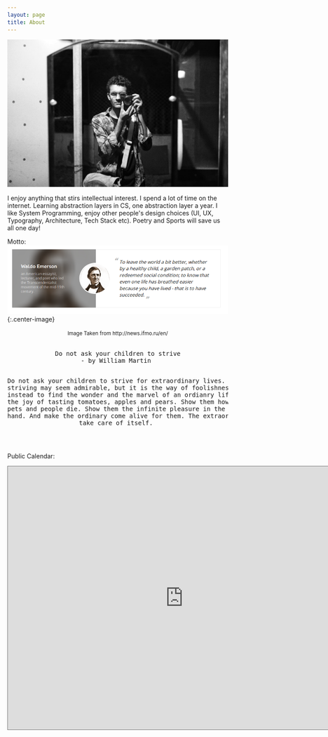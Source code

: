 ```yaml
---
layout: page
title: About
---
```


<p align="center"> 
<img src="/post_images/ove.jpg">
</p>

I enjoy anything that stirs intellectual interest. I spend a lot of time on the internet. Learning abstraction layers in CS, one abstraction layer a year. I like System Programming, enjoy other people's design choices (UI, UX, Typography, Architecture, Tech Stack etc). Poetry and Sports will save us all one day!

Motto: 
![Favourite Quote: To leave the world a bit better, whether by a healthy child, a graden pathch, or a redeemed social condition; to know that even one life has breathed easier because you have lived - that is to have succeeded](/post_images/about/itmo.png){:.center-image}
<center> <small>Image Taken from http://news.ifmo.ru/en/</small> </center> <br>



<center>
<pre>
Do not ask your children to strive
- by William Martin 


Do not ask your children 
to strive for extraordinary lives. 
Such striving may seem admirable,
but it is the way of foolishness. 
Help them instead to find the wonder 
and the marvel of an ordianry life. 
Show them the joy of tasting tomatoes, apples and pears. 
Show them how to cry 
when pets and people die. 
Show them the infinite pleasure 
in the touch of a hand. 
And make the ordinary come alive for them. 
The extraordinary will take care of itself. 
</pre>
</center>
<br>

Public Calendar: 
<br>
<center>
<iframe src="https://calendar.google.com/calendar/embed?height=600&wkst=1&bgcolor=%23ffffff&ctz=Asia%2FDhaka&title=Public%20calendar%20of%20Ove%20Bepari&showTitle=0&src=b3ZlYmVwYXJpQGdtYWlsLmNvbQ&src=bWY1MDY0MzRkNmxxajFwZTE4MjluazVsdmNAZ3JvdXAuY2FsZW5kYXIuZ29vZ2xlLmNvbQ&src=azI1MDlxc2UyOHNycjNpNnZsanZoZmpiNnNAZ3JvdXAuY2FsZW5kYXIuZ29vZ2xlLmNvbQ&src=ZWgydDE2YzB2YmwxYXBxNmlwNjhtMzl2cHNAZ3JvdXAuY2FsZW5kYXIuZ29vZ2xlLmNvbQ&src=YWRkcmVzc2Jvb2sjY29udGFjdHNAZ3JvdXAudi5jYWxlbmRhci5nb29nbGUuY29t&src=ZW4uYmQjaG9saWRheUBncm91cC52LmNhbGVuZGFyLmdvb2dsZS5jb20&src=ZW4uaXNsYW1pYyNob2xpZGF5QGdyb3VwLnYuY2FsZW5kYXIuZ29vZ2xlLmNvbQ&color=%23039BE5&color=%23E67C73&color=%23C0CA33&color=%23E67C73&color=%2333B679&color=%23009688&color=%230B8043" style="border:solid 1px #777" width="800" height="600" frameborder="0" scrolling="no"></iframe>
</center>

<br>
<br>
